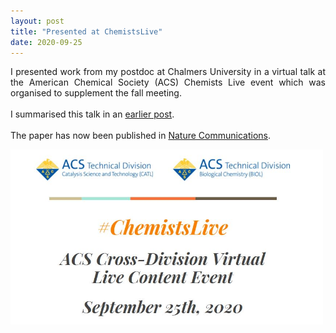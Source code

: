 ```yaml
---
layout: post
title: "Presented at ChemistsLive"
date: 2020-09-25
---
```


<p align="justify">
I presented work from my postdoc at Chalmers University in a virtual talk at the American Chemical Society (ACS) Chemists Live event which was organised to supplement the fall meeting. 
<br/>
<br/>
I summarised this talk in an <a href="https://aab64.github.io/blog/2020/08/16/Virtual-ACS-talk">earlier post</a>.
<br/>
<br/>
The paper has now been published in <a href="https://www.nature.com/articles/s41467-020-18623-1">Nature Communications</a>. 
</p>

<img src="/images/ChemistsLive.JPG" width="500"/>


<p>
  <br/>
  <br/>
</p>
